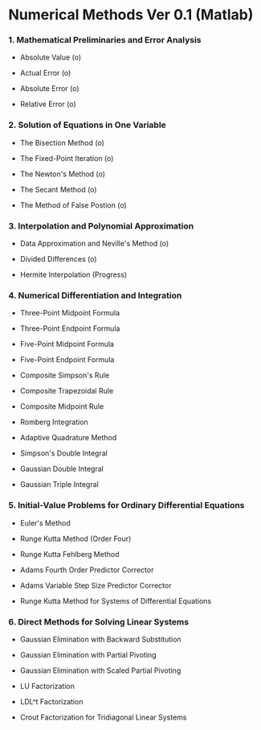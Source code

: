 # Numerical Methods Ver 0.1 (Matlab)

### 1. Mathematical Preliminaries and Error Analysis

- Absolute Value (o)

- Actual Error (o)

- Absolute Error (o)

- Relative Error (o)

### 2. Solution of Equations in One Variable

- The Bisection Method (o)

- The Fixed-Point Iteration (o)

- The Newton's Method (o)

- The Secant Method (o)

- The Method of False Postion (o)

### 3. Interpolation and Polynomial Approximation

- Data Approximation and Neville's Method (o)

- Divided Differences (o)

- Hermite Interpolation (Progress)

### 4. Numerical Differentiation and Integration

- Three-Point Midpoint Formula

- Three-Point Endpoint Formula

- Five-Point Midpoint Formula

- Five-Point Endpoint Formula

- Composite Simpson's Rule

- Composite Trapezoidal Rule

- Composite Midpoint Rule

- Romberg Integration

- Adaptive Quadrature Method

- Simpson's Double Integral

- Gaussian Double Integral

- Gaussian Triple Integral

### 5. Initial-Value Problems for Ordinary Differential Equations

- Euler's Method

- Runge Kutta Method (Order Four)

- Runge Kutta Fehlberg Method

- Adams Fourth Order Predictor Corrector

- Adams Variable Step Size Predictor Corrector

- Runge Kutta Method for Systems of Differential Equations


### 6. Direct Methods for Solving Linear Systems

- Gaussian Elimination with Backward Substitution

- Gaussian Elimination with Partial Pivoting

- Gaussian Elimination with Scaled Partial Pivoting

- LU Factorization

- LDL^t Factorization

- Crout Factorization for Tridiagonal Linear Systems